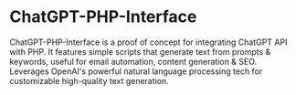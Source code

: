 # ChatGPT-PHP-Interface
ChatGPT-PHP-Interface is a proof of concept for integrating ChatGPT API with PHP. It features simple scripts that generate text from prompts &amp; keywords, useful for email automation, content generation &amp; SEO. Leverages OpenAI's powerful natural language processing tech for customizable high-quality text generation.
